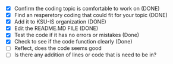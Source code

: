 - [X] Confirm the coding topic is comfortable to work on (DONE)
- [X] Find an resperetory coding that could fit for your topic (DONE)
- [X] Add it to KSU-IS organization (DONE)
- [X] Edit the README.MD FILE (DONE)
- [X] Test the code if it has no errors or mistakes (Done)
- [X] Check to see if the code function clearly (Done)
- [ ] Reflect, does the code seems good
- [ ] Is there any addition of lines or code that is need to be in?
